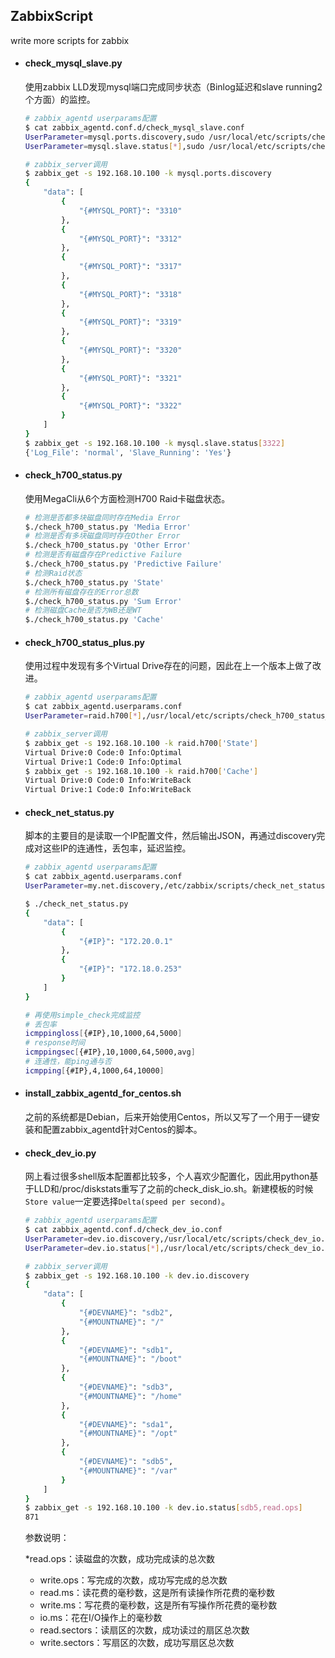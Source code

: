 ## ZabbixScript
write more scripts for zabbix

* #### check_mysql_slave.py ####

  使用zabbix LLD发现mysql端口完成同步状态（Binlog延迟和slave running2个方面）的监控。
  
    ```bash
    # zabbix_agentd userparams配置
    $ cat zabbix_agentd.conf.d/check_mysql_slave.conf 
    UserParameter=mysql.ports.discovery,sudo /usr/local/etc/scripts/check_mysql_slave.py
    UserParameter=mysql.slave.status[*],sudo /usr/local/etc/scripts/check_mysql_slave.py $1
    
    # zabbix_server调用
    $ zabbix_get -s 192.168.10.100 -k mysql.ports.discovery
    {
        "data": [
            {
                "{#MYSQL_PORT}": "3310"
            }, 
            {
                "{#MYSQL_PORT}": "3312"
            }, 
            {
                "{#MYSQL_PORT}": "3317"
            }, 
            {
                "{#MYSQL_PORT}": "3318"
            }, 
            {
                "{#MYSQL_PORT}": "3319"
            }, 
            {
                "{#MYSQL_PORT}": "3320"
            }, 
            {
                "{#MYSQL_PORT}": "3321"
            }, 
            {
                "{#MYSQL_PORT}": "3322"
            }
        ]
    }
    $ zabbix_get -s 192.168.10.100 -k mysql.slave.status[3322]
    {'Log_File': 'normal', 'Slave_Running': 'Yes'}
    ```
    
* #### check_h700_status.py ####

  使用MegaCli从6个方面检测H700 Raid卡磁盘状态。
  
    ```bash
    # 检测是否都多块磁盘同时存在Media Error
    $./check_h700_status.py 'Media Error'
    # 检测是否有多块磁盘同时存在Other Error
    $./check_h700_status.py 'Other Error'
    # 检测是否有磁盘存在Predictive Failure
    $./check_h700_status.py 'Predictive Failure'
    # 检测Raid状态
    $./check_h700_status.py 'State'
    # 检测所有磁盘存在的Error总数
    $./check_h700_status.py 'Sum Error'
    # 检测磁盘Cache是否为WB还是WT
    $./check_h700_status.py 'Cache'
    ```
* #### check_h700_status_plus.py ####

  使用过程中发现有多个Virtual Drive存在的问题，因此在上一个版本上做了改进。
  
    ```bash
    # zabbix_agentd userparams配置
    $ cat zabbix_agentd.userparams.conf
    UserParameter=raid.h700[*],/usr/local/etc/scripts/check_h700_status_plus.py $1
    
    # zabbix_server调用
    $ zabbix_get -s 192.168.10.100 -k raid.h700['State']
    Virtual Drive:0 Code:0 Info:Optimal
    Virtual Drive:1 Code:0 Info:Optimal
    $ zabbix_get -s 192.168.10.100 -k raid.h700['Cache']
    Virtual Drive:0 Code:0 Info:WriteBack
    Virtual Drive:1 Code:0 Info:WriteBack
    ```
  
* #### check_net_status.py ####

  脚本的主要目的是读取一个IP配置文件，然后输出JSON，再通过discovery完成对这些IP的连通性，丢包率，延迟监控。
  
    ```bash
    # zabbix_agentd userparams配置
    $ cat zabbix_agentd.userparams.conf
    UserParameter=my.net.discovery,/etc/zabbix/scripts/check_net_status.py
    
    $ ./check_net_status.py
    {
        "data": [
            {
                "{#IP}": "172.20.0.1"
            }, 
            {
                "{#IP}": "172.18.0.253"
            }
        ]
    }
    
    # 再使用simple_check完成监控
    # 丢包率
    icmppingloss[{#IP},10,1000,64,5000]
    # response时间
    icmppingsec[{#IP},10,1000,64,5000,avg]
    # 连通性，能ping通与否
    icmpping[{#IP},4,1000,64,10000]
    ```  

* #### install_zabbix_agentd_for_centos.sh ####

  之前的系统都是Debian，后来开始使用Centos，所以又写了一个用于一键安装和配置zabbix_agentd针对Centos的脚本。

* #### check_dev_io.py ####

  网上看过很多shell版本配置都比较多，个人喜欢少配置化，因此用python基于LLD和/proc/diskstats重写了之前的check_disk_io.sh。新建模板的时候```Store value```一定要选择```Delta(speed per second)```。
  
    ```bash
    # zabbix_agentd userparams配置 
    $ cat zabbix_agentd.conf.d/check_dev_io.conf
    UserParameter=dev.io.discovery,/usr/local/etc/scripts/check_dev_io.py discovery
    UserParameter=dev.io.status[*],/usr/local/etc/scripts/check_dev_io.py status $1 $2
    
    # zabbix_server调用
    $ zabbix_get -s 192.168.10.100 -k dev.io.discovery
    {
        "data": [
            {
                "{#DEVNAME}": "sdb2", 
                "{#MOUNTNAME}": "/"
            }, 
            {
                "{#DEVNAME}": "sdb1", 
                "{#MOUNTNAME}": "/boot"
            }, 
            {
                "{#DEVNAME}": "sdb3", 
                "{#MOUNTNAME}": "/home"
            }, 
            {
                "{#DEVNAME}": "sda1", 
                "{#MOUNTNAME}": "/opt"
            }, 
            {
                "{#DEVNAME}": "sdb5", 
                "{#MOUNTNAME}": "/var"
            }
        ]
    }
    $ zabbix_get -s 192.168.10.100 -k dev.io.status[sdb5,read.ops]
    871
    ```
    
  参数说明：
    
    *read.ops：读磁盘的次数，成功完成读的总次数
    * write.ops：写完成的次数，成功写完成的总次数
    * read.ms：读花费的毫秒数，这是所有读操作所花费的毫秒数
    * write.ms：写花费的毫秒数，这是所有写操作所花费的毫秒数
    * io.ms：花在I/O操作上的毫秒数
    * read.sectors：读扇区的次数，成功读过的扇区总次数
    * write.sectors：写扇区的次数，成功写扇区总次数
